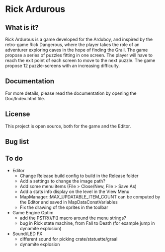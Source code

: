# Rick Ardurous

## What is it?

Rick Ardurous is a game developed for the Arduboy, and inspired by the retro-game Rick Dangerous, where the player takes the role of an adventurer exploring caves in the hope of finding the Grail. The game propose a series of puzzles fitting in one screen. The player will have to reach the exit point of each screen to move to the next puzzle. The game propose 12 puzzle-screens with an increasing difficulty.

## Documentation

For more details, please read the documentation by opening the Doc/Index.html file.

## License

This project is open source, both for the game and the Editor.

## Bug list

## To do
- Editor
	- Change Release build config to build in the Release folder
	- Add a settings to change the image path?
	- Add some menu items (File > Close/New, File > Save As)
	- Add a stats info display on the level in the View Menu
	- MapManager::MAX_UPDATABLE_ITEM_COUNT can be computed by the Editor and saved in MapDataConstVariables
	- Fix the drawing of the sprites in the toolbar
- Game Engine Optim
	- add the PSTR()/F() macro around the menu strings?
	- bug in Rick state machine, from Fall to Death (for example jump in dynamite explosion)
- Sound/LED FX
	- different sound for picking crate/statuette/graal
	- dynamite explosion

